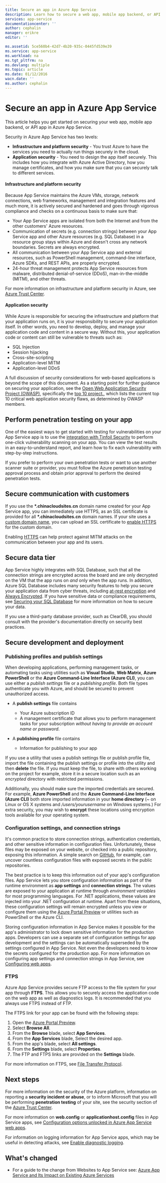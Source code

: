 ```yaml
---
title: Secure an app in Azure App Service
description: Learn how to secure a web app, mobile app backend, or API app in Azure App Service.
services: app-service
documentationcenter: ''
author: cephalin
manager: erikre
editor: ''

ms.assetid: 5ce560b4-42d7-4b20-935c-0445fd539e39
ms.service: app-service
ms.workload: na
ms.tgt_pltfrm: na
ms.devlang: multiple
ms.topic: article
ms.date: 01/12/2016
wacn.date: ''
ms.author: cephalin
---
```


# Secure an app in Azure App Service
This article helps you get started on securing your web app, mobile app backend, or API app in Azure App Service. 

Security in Azure App Service has two levels: 

* **Infrastructure and platform security** - You trust Azure to have the services you need to actually run things securely in the cloud.
* **Application security** - You need to design the app itself securely. This includes how you integrate with Azure Active Directory, how you manage certificates, and how you make sure that you can securely talk to different services. 

#### Infrastructure and platform security
Because App Service maintains the Azure VMs, storage, network connections, web frameworks, management and integration features and much more, it is actively secured and hardened and goes 
through vigorous compliance and checks on a continuous basis to make sure that:

* Your App Service apps are isolated from both the Internet and from the other customers' Azure resources.
* Communication of secrets (e.g. connection strings) between your App Service app and other Azure resources (e.g. SQL Database) in a resource group stays within Azure and doesn't cross any network boundaries. Secrets are 
    always encrypted.
* All communication between your App Service app and external resources, such as PowerShell management, command-line interface, Azure SDKs, and REST APIs, are properly encrypted.
* 24-hour threat management protects App Service resources from malware, distributed denial-of-service (DDoS), man-in-the-middle (MITM), and other threats. 

For more information on infrastructure and platform security in Azure, see [Azure Trust Center](https://www.azure.cn/support/trust-center/security/).

#### Application security
While Azure is responsible for securing the infrastructure and platform that your application runs on, it is your responsibility to secure your application itself. In other words, you need to develop, deploy, and manage your
application code and content in a secure way. Without this, your application code or content can still be vulnerable to threats such as:

* SQL Injection
* Session hijacking
* Cross-site-scripting
* Application-level MITM
* Application-level DDoS

A full discussion of security considerations for web-based applications is beyond the scope of this document. As a starting point for further guidance on securing your application,
see the [Open Web Application Security Project (OWASP)](https://www.owasp.org/index.php/Main_Page), specifically the [top 10 project.](https://www.owasp.org/index.php/Category:OWASP_Top_Ten_Project), 
which lists the current top 10 critical web application security flaws, as determined by OWASP members.

## Perform penetration testing on your app
One of the easiest ways to get started with testing for vulnerabilities on your App Service app is to use the [integration with Tinfoil Security](https://azure.microsoft.com/blog/web-vulnerability-scanning-for-azure-app-service-powered-by-tinfoil-security/)
to perform one-click vulnerability scanning on your app. You can view the test results in an easy-to-understand report, and learn how to fix each vulnerability with step-by-step instructions.

If you prefer to perform your own penetration tests or want to use another scanner suite or provider, you must follow the Azure penetration testing approval process and 
obtain prior approval to perform the desired penetration tests.

## <a name="https"></a> Secure communication with customers
If you use the **\*.chinacloudsites.cn** domain name created for your App Service app, you can immediately use HTTPS, as an SSL certificate is provided for all **\*.chinacloudsites.cn** domain names. If your site uses a [custom domain name](./web-sites-custom-domain-name.md), you can upload an SSL certificate to [enable HTTPS](./web-sites-configure-ssl-certificate.md) for the custom domain.

Enabling [HTTPS](https://en.wikipedia.org/wiki/HTTPS) can help protect against MITM attacks on the communication between your app and its users.

## Secure data tier
App Service highly integrates with SQL Database, such that all the connection strings are encrypted across the board and are only decrypted on the VM that the app runs on *and* only when the app runs. 
In addition, Azure SQL Database includes many security features to help you secure your application data from cyber threats, including 
[at-rest encryption](https://msdn.microsoft.com/zh-cn/library/dn948096.aspx) and [Always Encrypted](https://msdn.microsoft.com/zh-cn/library/mt163865.aspx). 
If you have sensitive data or compliance requirements, see [Securing your SQL Database](../sql-database/sql-database-security-overview.md) for more information on how to secure 
your data.

If you use a third-party database provider, such as ClearDB, you should consult with the provider's documentation directly on security best practices.  

## <a name="develop"></a> Secure development and deployment
### Publishing profiles and publish settings
When developing applications, performing management tasks, or automating tasks using utilities such as **Visual Studio**, **Web Matrix**, **Azure PowerShell** or the **Azure Command-Line Interface (Azure CLI)**, you can use either 
a *publish settings* file or a *publishing profile*. Both file types authenticate you with Azure, and should be secured to prevent unauthorized access.

* A **publish settings** file contains

    * Your Azure subscription ID
    * A management certificate that allows you to perform management tasks for your subscription *without having to provide an account name or password*.
* A **publishing profile** file contains

    * Information for publishing to your app

If you use a utility that uses a publish settings file or publish profile file, import the file containing the publish settings or profile into the utility and then **delete** the file. If you must keep the file, to share with 
others working on the project for example, store it in a secure location such as an *encrypted* directory with restricted permissions.

Additionally, you should make sure the imported credentials are secured. For example, **Azure PowerShell** and the **Azure Command-Line Interface (Azure CLI)** both store imported information in your **home directory** 
(*~* on Linux or OS X systems and */users/yourusername* on Windows systems.) For extra security, you may wish to **encrypt** these locations using encryption tools available for your operating system.

### Configuration settings, and connection strings
It's common practice to store connection strings, authentication credentials, and other sensitive information in configuration files. Unfortunately, these files may be exposed on your website, or checked into a public repository, 
exposing this information. A simple search on [GitHub](https://github.com), for example, can uncover countless configuration files with exposed secrets in the public repositories.

The best practice is to keep this information out of your app's configuration files. App Service lets you store configuration information as part of the runtime environment as **app settings** and **connection strings**. The values 
are exposed to your application at runtime through *environment variables* for most programming languages. For .NET applications, these values are injected into your .NET configuration at runtime. Apart from these situations, these
configuration settings will remain encrypted unless you view or configure them using the [Azure Portal Preview](https://portal.azure.cn) or utilities such as PowerShell or the Azure CLI. 

Storing configuration information in App Service makes it possible for the app's administrator to lock down sensitive information for the production apps. Developers can use a separate set of configuration settings
for app development and the settings can be automatically superseded by the settings configured in App Service. Not even the developers need to know the secrets configured for the production app. For more information on 
configuring app settings and connection strings in App Service, see [Configuring web apps](./web-sites-configure.md).

### FTPS
Azure App Service provides secure FTP access to the file system for your app through **FTPS**. This allows you to securely access the application code on the web app as well as diagnostics logs. It is recommended that you
always use FTPS instead of FTP. 

The FTPS link for your app can be found with the following steps:

1. Open the [Azure Portal Preview](https://portal.azure.cn).
2. Select **Browse All**.
3. From the **Browse** blade, select **App Services**.
4. From the **App Services** blade, Select the desired app.
5. From the app's blade, select **All settings**.
6. From the **Settings** blade, select **Properties**.
7. The FTP and FTPS links are provided on the **Settings** blade. 

For more information on FTPS, see [File Transfer Protocol](http://en.wikipedia.org/wiki/File_Transfer_Protocol).

## Next steps
For more information on the security of the Azure platform, information on reporting a **security incident or abuse**, or to inform Microsoft that you will be performing **penetration testing** of your site, see the security section of the [Azure Trust Center](https://www.trustcenter.cn/security/).

For more information on **web.config** or **applicationhost.config** files in App Service apps, see [Configuration options unlocked in Azure App Service web apps](https://azure.microsoft.com/blog/2014/01/28/more-to-explore-configuration-options-unlocked-in-windows-azure-web-sites/).

For information on logging information for App Service apps, which may be useful in detecting attacks, see [Enable diagnostic logging](./web-sites-enable-diagnostic-log.md).

## What's changed
* For a guide to the change from Websites to App Service see: [Azure App Service and Its Impact on Existing Azure Services](./app-service-changes-existing-services.md)